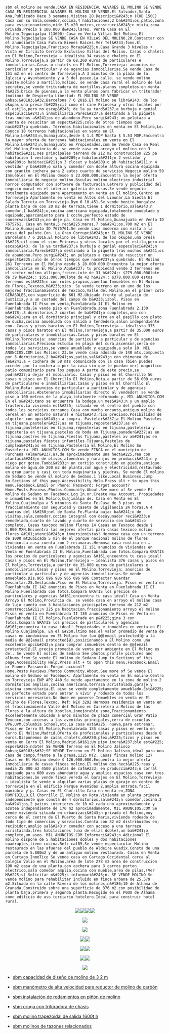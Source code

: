 
```
sbm el molino se vende.CASA EN RESIDENCIAL ALVARES EL MOLINO SE VENDE CASA EN RESIDENCIAL ALVARES EL MOLINO SE VENDE.El Salvador,Santa Ana,Publicado Hace 3 semanas.Visitas 20.Descripci&#243;n (COD 150C) Casa con su Sala,comedor,cocina,4 habitaciones,2 ba&#241;os,patio,zona para estacionamiento,mide 13 x20 metros,construcci&#243;n mixta,zona privada.Precio $ 100.000 d&#243;lares. Venta Casa en El Molino,Tegucigalpa (13690) Casa en Venta Villas Del Molino,El Molino,Tegucigalpa SE VENDE CASA EN VILLAS DEL MOLINO.20.Contactar con el anunciante Casa Futura Bienes Raices.Ver Tel&#233;fono.El Molino,Tegucigalpa,Francisco Moraz&#225;n.Casa Grande 3 Niveles + Vista en Circuito Cerrado Exclusivo Villas del Molino. Casas o chalets en El Molino,Torrevieja — idealista 34 casas o chalets en El Molino,Torrevieja,a partir de 68.260 euros de particulares e inmobiliarias.Casas o chalets en El Molino,Torrevieja: anuncios de particular a particular y de agencias inmobiliarias.Se vende Casa de 151 m2 en el centro de Torrevieja.A 3 minutos de la plaza de la Iglesia y Ayuntamiento y a 5 del paseo.La calle. se vende molino aceite,molino a martillo,molino. se vende casa rural el molino de los secretos,se vende trituradora de martillos.planos completos.en venta f&#225;brica de piensos,a la venta planos para fabricar un triturador (molino) de Despierta Libertad: EL MOLINO SE VENDE &nbsp;&#0183;&#32;Barcelona 7 6 2016.El Molino se libr&#243; de los okupas,una presa f&#225;cil como el cine Princesa y otros locales por el estilo,pero no escap&#243; de la ya tard&#237;a burbuja o genial especulaci&#243;n inmobiliaria.Parec&#237;a destinado a la piqueta tras muchos a&#241;os de abandono.Pero surgi&#243; un pelotazo a cuenta de resucitar un espect&#225;culo de otros tiempos que nac&#237;a quebrado. Terrenos habitacionales en venta en El Molino,Le. Conoce 10 terrenos habitacionales en venta en El Molino,Le&#243;n,Guanajuato,desde $ 1.4 MDP hasta $ 5.53 MDP.Encuentra la mayor oferta de terrenos habitacionales en venta en El Molino,Le&#243;n,Guanajuato en Propiedades.com Se Vende Casa en Real del Molino,Provincia de. se vende casa en arroyo el molino con 3 habitaci&#211;nes principales terreno de 212 m2 construccion 225 pa habitacion 1 vestidor y ba&#209;o habitaci&#211;n 2 vestidor y ba&#209;o habitaci&#211;n 3 closet y ba&#209;o pb habitaci&#211;n 4 vestidor y ba&#209;o sala y comedor con doble altura cocina equipada con granito cochera para 2 autos cuarto de servicios Negocio molino 59 Inmuebles en El Molino desde $ 23.000.000.Encuentra la mejor oferta inmobiliaria de negocio molino.Bsculas molino electrico industrial hornos computador con software de facturacin.Letrero y publicidad del negocio mural en el interior galeria de cosas.Se vende negocio totalmente equipado para Apartamento en venta en El molino,Centro en Torrevieja Apartamento en venta en Altos del Limonar,La Siesta El Salado Torreta en Torrevieja.Dym 6 10.451.Se vende bonito bungalow planta baja de con 20 m2 de terraza,tiene 1 dormitorio,sal&#243;n comedor,1 ba&#241;o,cocina americana equipada,totalmente amueblado y equipado,aparcamiento para 1 coche,perfecto estado de conservaci&#243;n,no deje pa. Casa en El Molino,Guanajuato en Venta ID 7675761. Casa en Venta,5 rec&#225;maras,7 ba&#241;os,700 m2 en El Molino,Guanajuato ID 7675761.Se vende casa moderna con vista a la presa del palote.Con. La Gran Corrupci&#243;n: EL MOLINO SE VENDE Barcelona 7 6 2016.El Molino se libr&#243; de los okupas,una presa f&#225;cil como el cine Princesa y otros locales por el estilo,pero no escap&#243; de la ya tard&#237;a burbuja o genial especulaci&#243;n inmobiliaria.Parec&#237;a destinado a la piqueta tras muchos a&#241;os de abandono.Pero surgi&#243; un pelotazo a cuenta de resucitar un espect&#225;culo de otros tiempos que nac&#237;a quebrado. El Molino 261 Terrenos en El Molino desde $ 28.000.000.Encuentra la mejor oferta inmobiliaria en El Molino.Aqu&#237; tu propiedad vende 3 terrenos en el sector molino allipen,freire.Lote de 31 h&#224;: $279.000.000lote de 39 h&#224;: $351.000.000lote de 42 h&#224;: $378.000.000 estos terrenos est&#225;n con roles propios,cuentan Inmuebles en El Molino de Flores,Texcoco,M&#233;xico. Se vende terreno en en uno de los mejores fraccionamientos de Texcoco,Valle del Molino,en el primer coto GIRASOLES,con superficie de 661 M2.Ubicado frente al palacio de Justicia,y a un costado del campo de b&#233;isbol. Pisos en Fuenlabrada II Piso en venta,Fuenlabrada II El Molino en Fuenlabrada.Se vende piso en Fuenlabrada,zona Fuenlabrada 2,130 m&#178;,3 dormitorios,2 cuartos de ba&#241;o completos,uno con ba&#241;era en el dormitorio principal y otro en el pasillo con plato de ducha,cocina amueblada con salida a tendedero,salon independiente con. Casas y pisos baratos en El Molino,Torrevieja — idealista 375 casas y pisos baratos en El Molino,Torrevieja,a partir de 35.000 euros de particulares e inmobiliarias.Casas y pisos baratos en El Molino,Torrevieja: anuncios de particular a particular y de agencias inmobiliarias.Precioso estudio en playa del cura,ascensor,cerca de todos los servicios,se vende amueblado y equipado,a solo 10. MIL ANUNCIOS.COM Los Molinos 23.Se vende casa adosada de 140 mts,compuesta por 3 dormitorios,2 ba&#241;os,patio,sal&#243;n con chimenea de le&#241;a + cochera de 58 mts comunicada con la casa (bien puedes acceder por la cochera o por la casa sin que te puedan ver) magnifico patio comunitario para los peques A parte de este precio,se podr&#237;a dejar el mobiliario. Casas y pisos en El Chorrillo 56 casas y pisos en El Chorrillo El Molino,Rota,a partir de 56.000 euros de particulares e inmobiliarias.Casas y pisos en El Chorrillo El Molino,Rota: anuncios de particular a particular y de agencias inmobiliarias.Abstenerse inmobiliarias directo al vendedor! se vende piso a 100 metros de la playa,totalmente reformado y. MIL ANUNCIOS.COM En el s&#243;tano se encuentra la bodega,un mes&#243;n y un amplio trastero.La vivienda est&#225; situada en el centro del pueblo con todos los servicios cercanos.Casa con mucho encanto,antiguo molino de cereal,en un entorno natural e hist&#243;rico precioso.Posibilidad de alquiler con opci&#243;n a compra. Pasteler&#237;a El Molino Pasteles en tijuana,pasteler&#237;as en tijuana,reposter&#237;as en tijuana,pastelerias en tijuana,reposterias en tijuana,pasteleria y reposteria en tijuana,pasteles de boda en Tijuana,panader&#237;as en tijuana,postres en tijuana,Fiestas Tijuana,pasteles xv a&#241;os en tijuana,pasteles fiestas infantiles Tijuana,Pasteles de cumplea&#241;os en tijuana,Pasteleria El Molino,El Molino Su Pasteleria. MIL ANUNCIOS.COM Se vende FINCA en el municipio de Purchena (Almer&#237;a),de aproximadamente una hect&#225;rea con plantaci&#243;n de olivos,almendros y naranjos en producci&#243;n y riego por goteo.Tambi&#233;n un cortijo construido en piedra,antiguo molino de agua,de 200 m2 de planta,con agua y electricidad,restaurado en gran parte y casi con toda maquinaria y piedras. Se vende El molino de Sedano Se vende El molino de Sedano.1 like.Local Business.Jump to.Sections of this page.Accessibility Help.Press alt + to open this menu.Facebook.Email or Phone: Password: Forgot account? Home.Posts.Reviews.Photos.Community.About.See more of Se vende El molino de Sedano on Facebook.Log In.or.Create New Account. Propiedades e inmuebles en El Molino,Cuajimalpa de. Casa en Venta en El Molino,Cuajimalpa a 5 minutos de Santa Fe.Casa de 3 pisos en fraccionamiento con seguridad y caseta de vigilancia 24 horas.A 4 cuadras del t&#250;nel de Santa Fe.Planta baja: ba&#241;o de visitas,sala,comedor,cocina integral con desayunador reci&#233;n remodelada,cuarto de lavado y cuarto de servicio con ba&#241;o completo. Casas texcoco molino flores 14 Casas en Texcoco desde $ 5,000 MXN.Encuentra las mejores ofertas para casas texcoco molino flores.&#161;atenci&#243;n inversionistas! Hermosa casa con un terreno de 1000 mt2ubicada 5 min de el parque nacional molino de flores texcoco.La casa cuenta con 2 recamaras.Hermosa casa rustica en … Viviendas en venta en Fuenlabrada II 151 anuncios de Viviendas en Venta en Fuenlabrada II El Molino,Fuenlabrada con fotos.Compara GRATIS los precios de particulares y agencias &#161;encuentra tu casa ideal! Casas y pisos en El Molino,Torrevieja — idealista 376 casas y pisos en El Molino,Torrevieja,a partir de 35.000 euros de particulares e inmobiliarias.Casas y pisos en El Molino,Torrevieja: anuncios de particular a particular y de agencias inmobiliarias.Se vende amueblado.Dis.965 096 986 965 096 986 Contactar Guardar Descartar.25.Destacado.Piso en El Molino,Torrevieja. Pisos en venta en Fuenlabrada II 142 anuncios de Pisos en Venta en Fuenlabrada II El Molino,Fuenlabrada con fotos.Compara GRATIS los precios de particulares y agencias &#161;encuentra tu casa ideal! Casa en Venta Arroyo El Molino,Provincia de. se vende casa en arroyo el molino casa de lujo cuenta con 3 habitaciones principales terreno de 212 m2 construcci&#211;n 225 pa habitacion.fraccionamiento arroyo el molino Pisos en venta en Fuenlabrada II 130 anuncios de Pisos en Venta en Fuenlabrada II El Molino,Fuenlabrada en p&#225;gina 3 con fotos.Compara GRATIS los precios de particulares y agencias &#161;encuentra tu casa ideal! Propiedades e inmuebles en venta en El Molino,Cuajimalpa. En el &#250;ltimo mes,el valor promedio de venta de casas en condominio en El Molino fue (un @@[email protected]@ a la media de @@[email protected]@),posicionando a El Molino como una excelente opci&#243;n para comprar inmuebles dentro de @@[email protected]@.El precio promedio de venta por ambiente en El Molino es de:. Se vende El molino de Sedano See photos,profile pictures and albums from Se vende El molino de Sedano.Jump to.Sections of this page.Accessibility Help.Press alt + to open this menu.Facebook.Email or Phone: Password: Forgot account? Home.Posts.Reviews.Photos.Community.About.See more of Se vende El molino de Sedano on Facebook. Apartamento en venta en El molino,Centro en Torrevieja ENP AP2 440.Se vende apartamento en la zona de molino.2 dormitorios amplios,cocina americana,terraza acristalada,garaje y piscina comunitaria.El piso se vende completamente amueblado.Est&#225; en perfecto estado para entrar a vivir y rodeado de todos los servicios necesarios.No dude en ponerse Inmuebles en venta en El Molino de Flores,Texcoc. Ref: NEX 3292 Hermosa residencia en venta en el fraccionamiento Valle del Molino en Carretera a Molino de las Flores a la altura de Xootlan,inmejorable zona,Fraccionamiento excelentemente ubicado a unos minutos de plaza comercial Gran Patio Texcoco,con accesos a las avenidas principales,cerca de escuelas UPG,UVM,Columbia School,etc.La casa est&#225; nueva,para estrenar. Pisos en Cerro El Molino,Fuenlabrada 155 casas y pisos en venta en Cerro El Molino,Madrid.Oferta de profesionales y particulares desde 0 euros.Disponemos de casas,chalets,d&#250;plex,&#225;ticos y pisos en venta en Cerro El Molino,Madrid.&#161;Un piso incre&#237;ble est&#225; esper&#225;ndote! SE VENDE Terreno en El Molino Jalisco &nbsp;&#0183;&#32;SE VENDE Terreno en El Molino Jalisco,ideal para una casa de campo,frente a la presa,1225 MT2. Casas fincas molino 127 Casas en El Molino desde $ 126.000.000.Encuentra la mejor oferta inmobiliaria de casas fincas molino.El molino dos hect&#225;reas y media 25 000 m2 4500 plantas de caf&#233; en producci&#243;n corral equipado para 600 aves abundante agua y amplios espacios casa con tres habitaciones.Se vende finca vereda el Garajes en El Molino,Torrevieja — idealista Se vende o alquilan varias plazas de garaje en centro de torrevieja en el edificio Parque Avenidas 2,amplia entrada,facil maniobra y p. Casas en El Chorrillo Casa en venta en,ZONA ROMPIDILLO,El Chorrillo El Molino en Rota.Vivienda en planta primera independiente que consta de 4 dormitorios,sal&#243;n comedor,cocina,2 ba&#241;os,2 patios interiores de 10 m2 cada uno aproximadamente y azotea independiente de 170 m2 aproximadamente. MIL ANUNCIOS.COM Se vende vivienda situada en urbanizaci&#243;n privada el Molino,muy cerca de el centro de El Puerto de Santa Maria,vivienda rodeada de todo tipo de comercios y servicios.Cuenta con 82 m2 distribuidos en; recibidor,amplio sal&#243;n comedor con acceso a una terraza acristalada,tres habitaciones (una de ellas doble),un ba&#241;o completo,un aseo. MIL ANUNCIOS.COM Informaci&#243;n Adicional El molino dispone de 5 habitaciones dobles y dos habitaciones cuadruples,tiene cocina.Ref: cal09.Se vende espectacular Molino restaurado en las afueras del pueblo de Aldeire Guadix.Consta de una parcela de 5.800m2 y de un antiguo molino restaurado. Casas en Venta en Cartago InmoTico Se vende casa en Cartago Occidental cerca al Colegio Volio en el Molino,area de lote 278 m2 area de construccion 190 m2 casa de una planta,con cochera para 3 carros porton electrico,sala comedor amplia,cocina con mueble,area de pilas,(Ver M&#225;s) Solicitar m&#225;s informaci&#243;n. SE VENDE MOLINO Se vende molino para rehabilitar incluido en finca urbana de 25.579 m2.Situado en la calle Rivera de los molinos,n&#186;10 de Alhama de Granada.Construido sobre una superficie de 376 m2.con posibilidad de planta baja,primera y segunda planta.Recogido en el PGOU de Alhama como edificio de uso terciario hotelero.Ideal para construir hotel rural. 
```

<div align="center">

<a href="https://es-mill.shibang-china.com/github&k=sbm+el+molino+se+vende."><img src="https://static.shibang-china.com/es/mill/index.jpg"></a><a href="https://es-mill.shibang-china.com/materials.htmlgithub&k=sbm+el+molino+se+vende."><img src="https://static.shibang-china.com/es/mill/materials.jpg"></a><a href="https://es-mill.shibang-china.com/about.htmlgithub&k=sbm+el+molino+se+vende."><img src="https://static.shibang-china.com/es/mill/about.jpg"></a><a href="https://es-mill.shibang-china.com/contact.htmlgithub&k=sbm+el+molino+se+vende."><img src="https://static.shibang-china.com/es/mill/contact.jpg"></a>

<a href="https://es-mill.shibang-china.com/github&k=sbm+el+molino+se+vende."><img src="https://static.shibang-china.com/es/mill/banner.jpg"></a>

<a href="https://swt.shibang-china.com/github&k=sbm+el+molino+se+vende."><img src="https://static.shibang-china.com/es/mill/chat.jpg"></a>

<a href="https://es-mill.shibang-china.com/products/vertical-roller-mill.htmlgithub&k=sbm+el+molino+se+vende."><img src="https://static.shibang-china.com/es/mill/vertical.jpg"></a><a href="https://es-mill.shibang-china.com/products/raymond-mill.htmlgithub&k=sbm+el+molino+se+vende."><img src="https://static.shibang-china.com/es/mill/raymond.jpg"></a>

<a href="https://es-mill.shibang-china.com/products/ultrafine-grinding-mill.htmlgithub&k=sbm+el+molino+se+vende."><img src="https://static.shibang-china.com/es/mill/ultrafine.jpg"></a><a href="https://es-mill.shibang-china.com/products/trapezium-grinding-mill.htmlgithub&k=sbm+el+molino+se+vende."><img src="https://static.shibang-china.com/es/mill/trapezium.jpg"></a>

<a href="https://es-mill.shibang-china.com/products/ball-mill.htmlgithub&k=sbm+el+molino+se+vende."><img src="https://static.shibang-china.com/es/mill/ball.jpg"></a><a href="https://es-mill.shibang-china.com/products/hammer-mill.htmlgithub&k=sbm+el+molino+se+vende."><img src="https://static.shibang-china.com/es/mill/hammer.jpg"></a>

<a href="https://swt.shibang-china.com/github&k=sbm+el+molino+se+vende."><img src="https://static.shibang-china.com/es/mill/case.jpg"></a>

</div>


* [sbm capacidad de diseño de molino de 3 2 m](sbm%20capacidad%20de%20dise%C3%B1o%20de%20molino%20de%203%202%20m.md)

* [sbm manómetro de alta velocidad para reductor de molino de carbón](sbm%20man%C3%B3metro%20de%20alta%20velocidad%20para%20reductor%20de%20molino%20de%20carb%C3%B3n.md)

* [sbm instalación de rodamientos en piñón de molino](sbm%20instalaci%C3%B3n%20de%20rodamientos%20en%20pi%C3%B1%C3%B3n%20de%20molino.md)

* [sbm oruga con trituradora de chasis](sbm%20oruga%20con%20trituradora%20de%20chasis.md)

* [sbm molino trapezoidal de salida 1600t  h](sbm%20molino%20trapezoidal%20de%20salida%201600t%20%20h.md)

* [sbm molinos de tazones relacionados](sbm%20molinos%20de%20tazones%20relacionados.md)